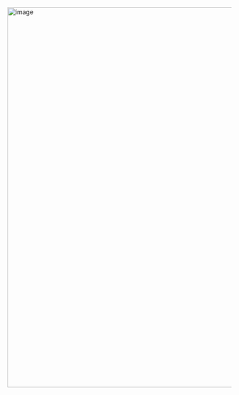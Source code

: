 <img width="2320" height="856" alt="image" src="https://github.com/user-attachments/assets/b9f04dfd-0aa7-4dde-91ab-e82e6ca7388c" />
